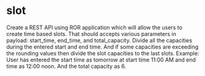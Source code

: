 # slot
Create a REST API using ROR application which will allow the users to
create time based slots. That should accepts various parameters in
payload: start_time, end_time, and total_capacity.
Divide all the capacities during the entered start and end time. And if
some capacities are exceeding the rounding values then divide the slot
capacities to the last slots.
Example: User has entered the start time as tomorrow at start time 11:00
AM and end time as 12:00 noon. And the total capacity as 6. 
